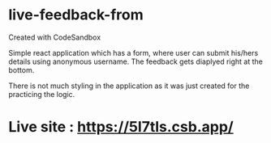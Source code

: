 # live-feedback-from
Created with CodeSandbox

Simple react application which has a form, where user can submit his/hers details using anonymous username. 
The feedback gets diaplyed right at the bottom.


There is not much styling in the application as it was just created for the practicing the logic.

# Live site : https://5l7tls.csb.app/
